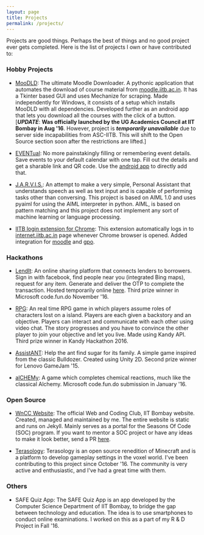 ```yaml
---
layout: page
title: Projects
permalink: /projects/
---
```


Projects are good things. Perhaps the best of things and no good project ever gets completed.
Here is the list of projects I own or have contributed to:

### Hobby Projects

* [MooDLD][MooDLD]: The ultimate Moodle Downloader. A pythonic application that automates the download of course material from [moodle.iitb.ac.in](moodle.iitb.ac.in). It has a Tkinter based GUI and uses Mechanize for scraping. Made independently for Windows, it consists of a setup which installs MooDLD with all dependencies. Developed further as an android app that lets you download all the courses with the click of a button. [***UPDATE***: **Was officially launched by the UG Academics Council at IIT Bombay in Aug '16**. However, project is ***temporarily unavailable*** due to server side incapabilities from ASC-IITB. This will shift to the Open Source section soon after the restrictions are lifted.]

* [EVENTual][EVENTual]: No more painstakingly filling or remembering event details. Save events to your default calendar with one tap. Fill out the details and get a sharable link and QR code. Use the [android app][EVENTualApp] to directly add that.

* [J.A.R.V.I.S.][J.A.R.V.I.S.]: An attempt to make a very simple, Personal Assistant that understands speech as well as text input and is capable of performing tasks other than conversing. This project is based on AIML 1.0 and uses pyaiml for using the AIML interpreter in python. AIML, is based on pattern matching and this project does not implement any sort of machine learning or language processing.

* [IITB login extension for Chrome][IITB-login-extension-Chrome]: This extension automatically logs in to [internet.iitb.ac.in](internet.iitb.ac.in) page whenever Chrome browser is opened. Added integration for [moodle](moodle.iitb.ac.in) and [gpo](gpo.iitb.ac.in).

### Hackathons

* [LendIt][LendIt]: An online sharing platform that connects lenders to borrowers. Sign in with facebook, find people near you (integrated Bing maps), request for any item. Generate and deliver the OTP to complete the transaction. Hosted temporarily online [here](http://pacific-dawn-55810.herokuapp.com/). Third prize winner in Microsoft code.fun.do November '16.

* [RPG][RPG]: An real time RPG game in which players assume roles of characters lost on a island. Players are each given a backstory and an objective. Players can interact and communicate with each other using video chat. The story progresses and you have to convince the other player to join your objective and let you live. Made using Kandy API. Third prize winner in Kandy Hackathon 2016.

* [AssistANT][AssistANT]: Help the ant find sugar for its family. A simple game inspired from the classic Bulldozer. Created using Unity 2D. Second prize winner for Lenovo GameJam '15.

* [alCHEMy][alCHEMy]: A game which completes chemical reactions, much like the classical Alchemy. Microsoft code.fun.do submission in January '16.

### Open Source

* [WnCC Website][WnCC]: The official Web and Coding Club, IIT Bombay website. Created, managed and maintained by me. The entire website is static and runs on Jekyll. Mainly serves as a portal for the Seasons Of Code (SOC) program. If you want to mentor a SOC project or have any ideas to make it look better, send a PR [here][WnCCRepo].

* [Terasology][Terasology]: Terasology is an open source renedition of Minecraft and is a platform to develop gameplay settings in the voxel world. I've been contributing to this project since October '16. The community is very active and enthusiastic, and I've had a great time with them.

### Others

* SAFE Quiz App: The SAFE Quiz App is an app developed by the Computer Science Department of IIT Bombay, to bridge the gap between technology and education. The idea is to use smartphones to conduct online examinations. I worked on this as a part of my R & D Project in Fall '16.

[J.A.R.V.I.S.]:https://github.com/nihal111/J.A.R.V.I.S
[Terasology]: https://github.com/MovingBlocks/Terasology
[EVENTualApp]: https://play.google.com/store/apps/details?id=co.eventual.ferozepurvale.eventual&hl=en&utm_source=global_co&utm_medium=prtnr&utm_content=Mar2515&utm_campaign=PartBadge&pcampaignid=MKT-Other-global-all-co-prtnr-py-PartBadge-Mar2515-1
[EVENTual]: http://www.eventual.co.in/
[WnCCRepo]: https://github.com/nihal111/WnCC
[WnCC]: http://wncc-iitb.org/
[LendIt]: http://pacific-dawn-55810.herokuapp.com
[MooDLD]: https://github.com/nihal111/MooDLD
[IITB-login-extension-Chrome]: https://github.com/nihal111/IITB-login-extension-Chrome
[AssistANT]: https://drive.google.com/folderview?id=0B3HM64I0M4DmR3cyX3hBWnVoSXM&usp=sharing
[RPG]: https://github.com/nihal111/RPG
[alCHEMy]: https://github.com/nihal111/alCHEMy